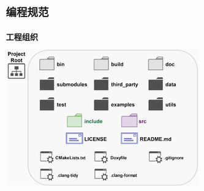# 编程规范

## 工程组织

![输入图片说明](./imgs/2024-07/1qJOS2LDTH0ybpzg.png)
<!--stackedit_data:
eyJoaXN0b3J5IjpbMzgxMTc1ODldfQ==
-->